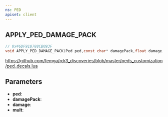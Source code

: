 ```yaml
---
ns: PED
apiset: client
---
```

## APPLY_PED_DAMAGE_PACK

```c
// 0x46DF918788CB093F
void APPLY_PED_DAMAGE_PACK(Ped ped,const char* damagePack,float damage,float mult);
```

https://github.com/femga/rdr3_discoveries/blob/master/peds_customization/ped_decals.lua

## Parameters
* **ped**:
* **damagePack**:
* **damage**:
* **mult**: